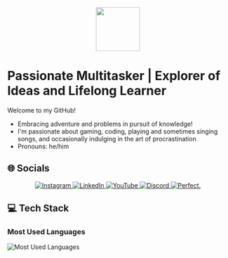 <div align="center">
  <img src="https://media.giphy.com/media/M9gbBd9nbDrOTu1Mqx/giphy.gif" width="100"/>
</div>

# Passionate Multitasker | Explorer of Ideas and Lifelong Learner

Welcome to my GitHub!

- Embracing adventure and problems in pursuit of knowledge!
- I'm passionate about gaming, coding, playing and sometimes singing songs, and occasionally indulging in the art of procrastination
- Pronouns: he/him

## 🌐 Socials

<div align="center">
  <a href="https://www.instagram.com/rayyaniyad" target="_blank">
    <img src="https://img.shields.io/badge/Instagram-E4405F?style=for-the-badge&logo=instagram&logoColor=white" alt="Instagram">
  </a>
  <a href="https://www.linkedin.com/in/IyadAhmed" target="_blank">
    <img src="https://img.shields.io/badge/LinkedIn-0077B5?style=for-the-badge&logo=linkedin&logoColor=white" alt="LinkedIn">
  </a>
  <a href="https://www.youtube.com/channel/@perfectking5023" target="_blank">
    <img src="https://img.shields.io/badge/YouTube-FF0000?style=for-the-badge&logo=youtube&logoColor=white" alt="YouTube">
  </a>
  <a href="https://discord.gg/yourinvitecode" target="_blank">
    <img src="https://img.shields.io/badge/Discord-5865F2?style=for-the-badge&logo=discord&logoColor=white" alt="Discord">
  </a>
  <a href="https://yourcustomlink.com" target="_blank">
    <img src="https://img.shields.io/badge/Perfect.-6A5ACD?style=for-the-badge&logoColor=blue" alt="Perfect.">
  </a>
</div>

## 💻 Tech Stack

### Most Used Languages

<div align="left">
  <img src="https://github-readme-stats.vercel.app/api/top-langs/?username=perfectking321&layout=compact&theme=transparent&hide_border=true" alt="Most Used Languages" />
</div>
